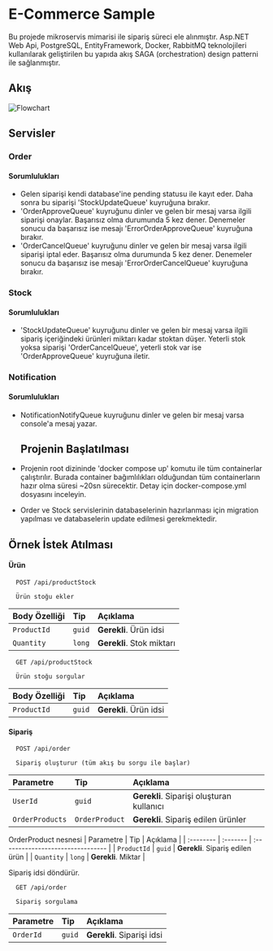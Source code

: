 # E-Commerce Sample
Bu projede mikroservis mimarisi ile sipariş süreci ele alınmıştır. Asp.NET Web Api, PostgreSQL, EntityFramework, Docker, RabbitMQ teknolojileri kullanılarak geliştirilen bu yapıda akış SAGA (orchestration) design patterni ile sağlanmıştır.

## Akış
![Flowchart](https://github.com/user-attachments/assets/d20ce6c4-f094-4e59-a4ea-95be2d34db23)

## Servisler
### Order
#### Sorumlulukları
- Gelen siparişi kendi database'ine pending statusu ile kayıt eder. Daha sonra bu siparişi 'StockUpdateQueue' kuyruğuna bırakır.
- 'OrderApproveQueue' kuyruğunu dinler ve gelen bir mesaj varsa ilgili siparişi onaylar. Başarısız olma durumunda 5 kez dener. Denemeler sonucu da başarısız ise mesajı 'ErrorOrderApproveQueue' kuyruğuna bırakır.
- 'OrderCancelQueue' kuyruğunu dinler ve gelen bir mesaj varsa ilgili siparişi iptal eder. Başarısız olma durumunda 5 kez dener. Denemeler sonucu da başarısız ise mesajı 'ErrorOrderCancelQueue' kuyruğuna bırakır.
### Stock
#### Sorumlulukları
- 'StockUpdateQueue' kuyruğunu dinler ve gelen bir mesaj varsa ilgili sipariş içeriğindeki ürünleri miktarı kadar stoktan düşer. Yeterli stok yoksa siparişi 'OrderCancelQueue', yeterli stok var ise 'OrderApproveQueue' kuyruğuna iletir.
### Notification
#### Sorumlulukları
- NotificationNotifyQueue kuyruğunu dinler ve gelen bir mesaj varsa console'a mesaj yazar.

  ## Projenin Başlatılması
- Projenin root dizininde 'docker compose up' komutu ile tüm containerlar çalıştırılır. Burada container bağımlılıkları olduğundan tüm containerların hazır olma süresi ~20sn sürecektir. Detay için docker-compose.yml dosyasını inceleyin.
- Order ve Stock servislerinin databaselerinin hazırlanması için migration yapılması ve databaselerin update edilmesi gerekmektedir. 

## Örnek İstek Atılması
#### Ürün

```http
  POST /api/productStock
  
  Ürün stoğu ekler
```

| Body Özelliği | Tip     | Açıklama                |
| :-------- | :------- | :------------------------- |
| `ProductId` | `guid` | **Gerekli**. Ürün idsi |
| `Quantity` | `long` | **Gerekli**. Stok miktarı |


```http
  GET /api/productStock
  
  Ürün stoğu sorgular
```

| Body Özelliği | Tip     | Açıklama                |
| :-------- | :------- | :------------------------- |
| `ProductId` | `guid` | **Gerekli**. Ürün idsi |

#### Sipariş

```http
  POST /api/order
  
  Sipariş oluşturur (tüm akış bu sorgu ile başlar)
```

| Parametre | Tip     | Açıklama                       |
| :-------- | :------- | :-------------------------------- |
| `UserId`      | `guid` | **Gerekli**. Siparişi oluşturan kullanıcı |
| `OrderProducts`      | `OrderProduct` | **Gerekli**. Sipariş edilen ürünler |

OrderProduct nesnesi
| Parametre | Tip     | Açıklama                       |
| :-------- | :------- | :-------------------------------- |
| `ProductId`      | `guid` | **Gerekli**. Sipariş edilen ürün |
| `Quantity`      | `long` | **Gerekli**. Miktar |

Sipariş idsi döndürür.



```http
  GET /api/order
  
  Sipariş sorgulama
```

| Parametre | Tip     | Açıklama                       |
| :-------- | :------- | :-------------------------------- |
| `OrderId`      | `guid` | **Gerekli**. Siparişi idsi |

